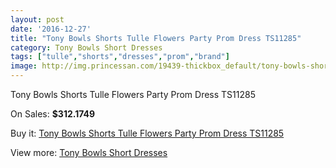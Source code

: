 ```yaml
---
layout: post
date: '2016-12-27'
title: "Tony Bowls Shorts Tulle Flowers Party Prom Dress TS11285"
category: Tony Bowls Short Dresses
tags: ["tulle","shorts","dresses","prom","brand"]
image: http://img.princessan.com/19439-thickbox_default/tony-bowls-shorts-tulle-flowers-party-prom-dress-ts11285.jpg
---
```

Tony Bowls Shorts Tulle Flowers Party Prom Dress TS11285

On Sales: **$312.1749**
<a href="https://www.princessan.com/en/tony-bowls-short-dresses/8732-tony-bowls-shorts-tulle-flowers-party-prom-dress-ts11285.html"><amp-img layout="responsive" width="600" height="600" src="//img.princessan.com/19439-thickbox_default/tony-bowls-shorts-tulle-flowers-party-prom-dress-ts11285.jpg" alt="Tony Bowls Shorts Tulle Flowers Party Prom Dress TS11285 0" /></a>
<a href="https://www.princessan.com/en/tony-bowls-short-dresses/8732-tony-bowls-shorts-tulle-flowers-party-prom-dress-ts11285.html"><amp-img layout="responsive" width="600" height="600" src="//img.princessan.com/19440-thickbox_default/tony-bowls-shorts-tulle-flowers-party-prom-dress-ts11285.jpg" alt="Tony Bowls Shorts Tulle Flowers Party Prom Dress TS11285 1" /></a>
<a href="https://www.princessan.com/en/tony-bowls-short-dresses/8732-tony-bowls-shorts-tulle-flowers-party-prom-dress-ts11285.html"><amp-img layout="responsive" width="600" height="600" src="//img.princessan.com/19441-thickbox_default/tony-bowls-shorts-tulle-flowers-party-prom-dress-ts11285.jpg" alt="Tony Bowls Shorts Tulle Flowers Party Prom Dress TS11285 2" /></a>
<a href="https://www.princessan.com/en/tony-bowls-short-dresses/8732-tony-bowls-shorts-tulle-flowers-party-prom-dress-ts11285.html"><amp-img layout="responsive" width="600" height="600" src="//img.princessan.com/19442-thickbox_default/tony-bowls-shorts-tulle-flowers-party-prom-dress-ts11285.jpg" alt="Tony Bowls Shorts Tulle Flowers Party Prom Dress TS11285 3" /></a>

Buy it: [Tony Bowls Shorts Tulle Flowers Party Prom Dress TS11285](https://www.princessan.com/en/tony-bowls-short-dresses/8732-tony-bowls-shorts-tulle-flowers-party-prom-dress-ts11285.html "Tony Bowls Shorts Tulle Flowers Party Prom Dress TS11285")

View more: [Tony Bowls Short Dresses](https://www.princessan.com/en/70-tony-bowls-short-dresses "Tony Bowls Short Dresses")